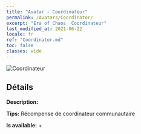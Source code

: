 ```yaml
---
title: "Avatar - Coordinateur"
permalink: /Avatars/Coordinator/
excerpt: "Era of Chaos  Coordinateur"
last_modified_at: 2021-06-22
locale: fr
ref: "Coordinator.md"
toc: false
classes: wide
---
```

 ![Coordinateur](/images/a/avatarFrame_15.png)

## Détails

 **Description:**  

 **Tips:** Récompense de coordinateur communautaire 

 **Is available:**  + 

